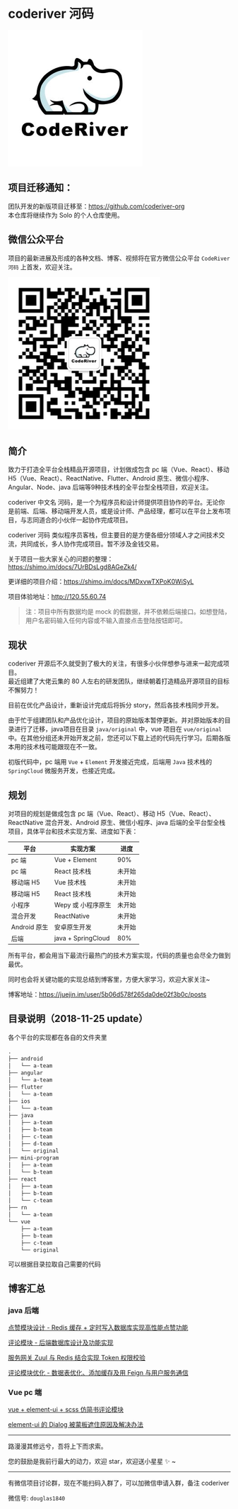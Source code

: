 # coderiver 河码

![logo](./img/logo.png)

## 项目迁移通知：

团队开发的新版项目迁移至：https://github.com/coderiver-org  
本仓库将继续作为 Solo 的个人仓库使用。

## 微信公众平台
项目的最新进展及形成的各种文档、博客、视频将在官方微信公众平台 `CodeRiver河码` 上首发，欢迎关注。

![](./img/qrcode.jpg)


## 简介

致力于打造全平台全栈精品开源项目，计划做成包含 pc 端（Vue、React）、移动 H5（Vue、React）、ReactNative、Flutter、Android 原生、微信小程序、Angular、Node、java 后端等9种技术栈的全平台型全栈项目，欢迎关注。

coderiver 中文名 河码，是一个为程序员和设计师提供项目协作的平台。无论你是前端、后端、移动端开发人员，或是设计师、产品经理，都可以在平台上发布项目，与志同道合的小伙伴一起协作完成项目。

coderiver 河码 类似程序员客栈，但主要目的是方便各细分领域人才之间技术交流，共同成长，多人协作完成项目。暂不涉及金钱交易。

关于项目一些大家关心的问题的整理：https://shimo.im/docs/7UrBDsLgd8AGeZk4/

更详细的项目介绍：https://shimo.im/docs/MDxvwTXPoK0WiSyL

项目体验地址：http://120.55.60.74   
> 注：项目中所有数据均是 mock 的假数据，并不依赖后端接口。如想登陆，用户名密码输入任何内容或不输入直接点击登陆按钮即可。

## 现状

coderiver 开源后不久就受到了极大的关注，有很多小伙伴想参与进来一起完成项目。  
最近组建了大佬云集的 80 人左右的研发团队，继续朝着打造精品开源项目的目标不懈努力！

目前在优化产品设计，重新设计完成后将拆分 story，然后各技术栈同步开发。

由于忙于组建团队和产品优化设计，项目的原始版本暂停更新。并对原始版本的目录进行了迁移，java项目在目录 `java/original` 中，vue 项目在 `vue/original` 中。在其他分组还未开始开发之前，您还可以下载上述的代码先行学习。后期各版本用的技术栈可能跟现在不一致。  

初版代码中，pc 端用 `Vue` + `Element` 开发接近完成，后端用 `Java` 技术栈的 `SpringCloud` 微服务开发，也接近完成。


## 规划

对项目的规划是做成包含 pc 端（Vue、React）、移动 H5（Vue、React）、ReactNative 混合开发、Android 原生、微信小程序、java 后端的全平台型全栈项目，具体平台和技术实现方案、进度如下表：

| 平台         | 实现方案           | 进度   |
| ------------ | ------------------ | ------ |
| pc 端        | Vue + Element      | 90%    |
| pc 端        | React 技术栈       | 未开始 |
| 移动端 H5    | Vue 技术栈         | 未开始 |
| 移动端 H5    | React 技术栈       | 未开始 |
| 小程序       | Wepy 或 小程序原生 | 未开始 |
| 混合开发     | ReactNative        | 未开始 |
| Android 原生 | 安卓原生开发       | 未开始 |
| 后端         | java + SpringCloud | 80%    |

所有平台，都会用当下最流行最热门的技术方案实现，代码的质量也会尽全力做到最优。

同时也会将关键功能的实现总结到博客里，方便大家学习，欢迎大家关注~

博客地址：https://juejin.im/user/5b06d578f265da0de02f3b0c/posts

## 目录说明（2018-11-25 update）

各个平台的实现都在各自的文件夹里

```
.
├── android
│   └── a-team
├── angular
│   └── a-team
├── flutter
│   └── a-team
├── ios
│   └── a-team
├── java
│   ├── a-team
│   ├── b-team
│   ├── c-team
│   ├── d-team
│   └── original
├── mini-program
│   ├── a-team
│   └── b-team
├── react
│   ├── a-team
│   ├── b-team
│   └── c-team
├── rn
│   └── a-team
└── vue
    ├── a-team
    ├── b-team
    ├── c-team
    └── original
```

可以根据目录拉取自己需要的代码

## 博客汇总

### java 后端

[点赞模块设计 - Redis 缓存 + 定时写入数据库实现高性能点赞功能](https://juejin.im/post/5bdc257e6fb9a049ba410098)

[评论模块 - 后端数据库设计及功能实现](https://juejin.im/post/5be2c213e51d453dfe02d406)

[服务网关 Zuul 与 Redis 结合实现 Token 权限校验](https://juejin.im/post/5bec39206fb9a049e062e4a0)

[评论模块优化 - 数据表优化、添加缓存及用 Feign 与用户服务通信](https://juejin.im/post/5beea202e51d451f5b54cdc4)

### Vue pc 端

[vue + element-ui + scss 仿简书评论模块](https://juejin.im/post/5b41fb58f265da0f6d72b917)

[element-ui 的 Dialog 被蒙板遮住原因及解决办法](https://juejin.im/post/5b3ec5b2f265da0f96286b4f)

---

路漫漫其修远兮，吾将上下而求索。

您的鼓励是我前行最大的动力，欢迎 star，欢迎送小星星 ✨ ~

---

有微信项目讨论群，现在不能扫码入群了，可以加微信申请入群，备注 coderiver

微信号: `douglas1840`
